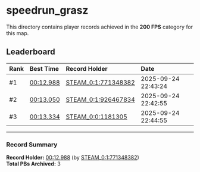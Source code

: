 # speedrun_grasz

This directory contains player records achieved in the **200 FPS** category for this map.

## Leaderboard

| Rank | Best Time | Record Holder | Date                |
| :--- | :-------- | :------------ | :------------------ |
| #1   | [00:12.988](./00012988_STEAM_0_1_771348382_20250924-224324.zip) | [STEAM_0:1:771348382](https://speedrun16.com/profile/STEAM_0:1:771348382)   | 2025-09-24 22:43:24 |
| #2   | [00:13.050](./00013050_STEAM_0_1_926467834_20250924-224255.zip) | [STEAM_0:1:926467834](https://speedrun16.com/profile/STEAM_0:1:926467834)   | 2025-09-24 22:42:55 |
| #3   | [00:13.334](./00013334_STEAM_0_0_1181305_20250924-224455.zip) | [STEAM_0:0:1181305](https://speedrun16.com/profile/STEAM_0:0:1181305)   | 2025-09-24 22:44:55 |

---

### Record Summary
**Record Holder:** [00:12.988](./00012988_STEAM_0_1_771348382_20250924-224324.zip) (by [STEAM_0:1:771348382](https://speedrun16.com/profile/STEAM_0:1:771348382))  
**Total PBs Archived:** 3